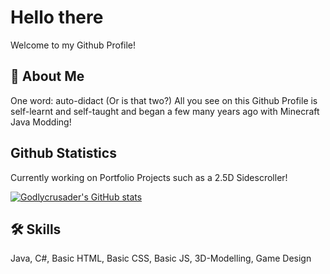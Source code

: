 
# Hello there

Welcome to my Github Profile!


## 🚀 About Me
One word: auto-didact (Or is that two?)
All you see on this Github Profile is self-learnt and self-taught and began a few many years ago with Minecraft Java Modding!


## Github Statistics

Currently working on Portfolio Projects such as a 2.5D Sidescroller!

[![Godlycrusader's GitHub stats](https://github-readme-stats.vercel.app/api?username=Godlycrusader&theme=cobalt)](https://github.com/Godlycrusader/github-readme-stats)




## 🛠 Skills
Java, C#, Basic HTML, Basic CSS, Basic JS, 3D-Modelling, Game Design 

